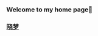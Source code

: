 ### Welcome to my home page👋
### <a href= "T-XiaoMeng.GitHub.io" target="_blank" title="晓梦"> 晓梦 </a>

<!--
**T-XiaoMeng/T-XiaoMeng** is a ✨ _special_ ✨ repository because its `README.md` (this file) appears on your GitHub profile.

Here are some ideas to get you started:

- 🔭 I’m currently working on ...
- 🌱 I’m currently learning ...
- 👯 I’m looking to collaborate on ...
- 🤔 I’m looking for help with ...
- 💬 Ask me about ...
- 📫 How to reach me: ...
- 😄 Pronouns: ...
- ⚡ Fun fact: ...
-->
